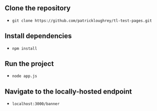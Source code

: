 ## Clone the repository
- `git clone https://github.com/patrickloughrey/tl-test-pages.git`

## Install dependencies 
- `npm install`

## Run the project
- `node app.js`

## Navigate to the locally-hosted endpoint
- `localhost:3000/banner`